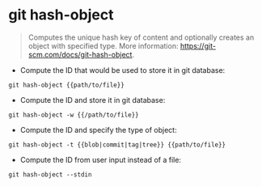 # git hash-object

> Computes the unique hash key of content and optionally creates an object with specified type.
> More information: <https://git-scm.com/docs/git-hash-object>.

- Compute the ID that would be used to store it in git database:

`git hash-object {{path/to/file}}`

- Compute the ID and store it in git database:

`git hash-object -w {{/path/to/file}}`

- Compute the ID and specify the type of object:

`git hash-object -t {{blob|commit|tag|tree}} {{path/to/file}}`

- Compute the ID from user input instead of a file:

`git hash-object --stdin`
